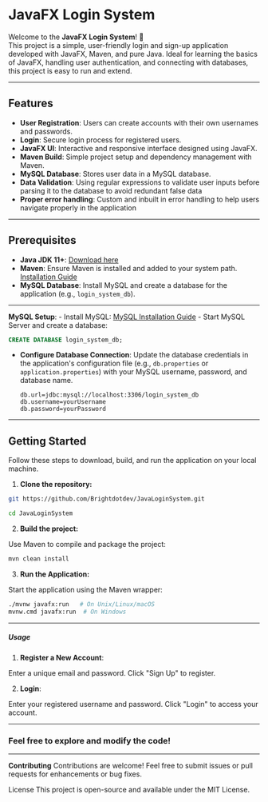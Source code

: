# JavaFX Login System

Welcome to the **JavaFX Login System**! 🎉  
This project is a simple, user-friendly login and sign-up application developed with JavaFX, Maven, and pure Java. Ideal for learning the basics of JavaFX, handling user authentication, 
and connecting with databases, this project is easy to run and extend.

---

## Features

- **User Registration**: Users can create accounts with their own usernames and passwords.
- **Login**: Secure login process for registered users.
- **JavaFX UI**: Interactive and responsive interface designed using JavaFX.
- **Maven Build**: Simple project setup and dependency management with Maven.
- **MySQL Database**: Stores user data in a MySQL database.
- **Data Validation**: Using regular expressions to validate user inputs before parsing it to the database to avoid redundant false data
- **Proper error handling**: Custom and inbuilt in error handling to help users navigate properly in the application

---

## Prerequisites

- **Java JDK 11+**: [Download here](https://www.oracle.com/java/technologies/javase-jdk11-downloads.html)
- **Maven**: Ensure Maven is installed and added to your system path. [Installation Guide](https://maven.apache.org/install.html)
- **MySQL Database**: Install MySQL and create a database for the application (e.g., `login_system_db`).

---

  **MySQL Setup**:
    - Install MySQL: [MySQL Installation Guide](https://dev.mysql.com/downloads/installer/)
    - Start MySQL Server and create a database:

  ```sql
  CREATE DATABASE login_system_db;
  ```

- **Configure Database Connection**: Update the database credentials in the application's configuration file (e.g., `db.properties` or `application.properties`) with your MySQL username, password, and database name.

  ```properties
  db.url=jdbc:mysql://localhost:3306/login_system_db
  db.username=yourUsername
  db.password=yourPassword
  ```
  
---

## **Getting Started**

Follow these steps to download, build, and run the application on your local machine.

1. **Clone the repository:**

```bash
git https://github.com/Brightdotdev/JavaLoginSystem.git

cd JavaLoginSystem
```

2. **Build the project:**

Use Maven to compile and package the project:

```bash
mvn clean install
```

3. **Run the Application:**
    
Start the application using the Maven wrapper:

```bash
./mvnw javafx:run   # On Unix/Linux/macOS
mvnw.cmd javafx:run  # On Windows
```

---

##### Usage


1. **Register a New Account**:

Enter a unique email and password.
Click "Sign Up" to register.

2. **Login**:

Enter your registered username and password.
Click "Login" to access your account.

---


### Feel free to explore and modify the code!

---

**Contributing**
Contributions are welcome! Feel free to submit issues or pull requests for enhancements or bug fixes.

License
This project is open-source and available under the MIT License.

